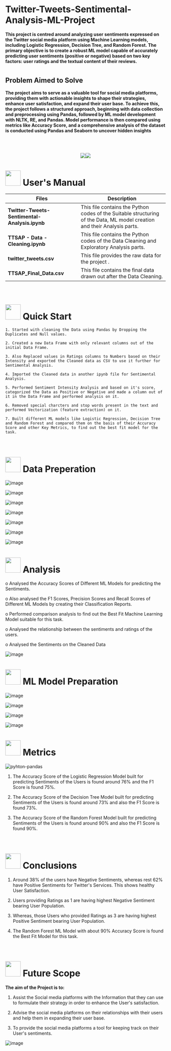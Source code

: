 # Twitter-Tweets-Sentimental-Analysis-ML-Project

**This project is centred around analyzing user sentiments expressed on the Twitter social media platform using Machine Learning models, including Logistic Regression, Decision Tree, and Random Forest. The primary objective is to create a robust ML model capable of accurately predicting user sentiments (positive or negative) based on two key factors: user ratings and the textual content of their reviews.**
#

## Problem Aimed to Solve
**The project aims to serve as a valuable tool for social media platforms, providing them with actionable insights to shape their strategies, enhance user satisfaction, and expand their user base. To achieve this, the project follows a structured approach, beginning with data collection and preprocessing using Pandas, followed by ML model development with NLTK, RE, and Pandas. Model performance is then compared using metrics like Accuracy Score, and a comprehensive analysis of the dataset is conducted using Pandas and Seaborn to uncover hidden insights**


<br>
<br>
<p align="center"><a><img src="https://forthebadge.com/images/badges/built-with-love.svg"><img src="https://forthebadge.com/images/badges/made-with-python.svg"></a></p>

#  <img src="https://user-images.githubusercontent.com/106439762/181935629-b3c47bd3-77fb-4431-a11c-ff8ba0942b63.gif" width="48" height="48"> **User's Manual**

| Files| Description |
| ------------- | ------------- |
| **Twitter-Tweets-Sentimental-Analysis.ipynb** | This file contains the Python codes of the Suitable structuring of the Data, ML model creation and their Analysis parts. |
| **TTSAP - Data - Cleaning.ipynb** | This file contains the Python codes of the Data Cleaning and Exploratory Analysis parts. |
| **twitter_tweets.csv**  | This file provides the raw data for the project .  |
| **TTSAP_Final_Data.csv**  | This file contains the final data drawn out after the Data Cleaning.  |
<br>

# <img src="https://user-images.githubusercontent.com/106439762/181937125-2a4b22a3-f8a9-4226-bbd3-df972f9dbbc4.gif" width="48" height="48" > Quick Start

    1. Started with cleaning the Data using Pandas by Dropping the Duplicates and Null values.
    
    2. Created a new Data Frame with only relevant columns out of the initial Data Frame.
 
    3. Also Replaced values in Ratings columns to Numbers based on their Intensity and exported the Cleaned data as CSV to use it further for Sentimental Analysis.
    
    4. Imported the Cleaned data in another ipynb file for Sentimental Analysis. 
    
    5. Performed Sentiment Intensity Analysis and based on it's score, categorized the Data as Positive or Negative and made a column out of it in the Data Frame and performed analysis on it.
    
    6. Removed special charcters and stop words present in the text and performed Vectorization (feature extraction) on it.
   
    7. Built different ML models like Logistic Regression, Decision Tree and Random Forest and compared them on the basis of their Accuracy Score and other Key Metrics, to find out the best fit model for the task.
   
<br>


# <img src="https://user-images.githubusercontent.com/106439762/181937125-2a4b22a3-f8a9-4226-bbd3-df972f9dbbc4.gif" width="48" height="48" > Data Preperation

![image](https://github.com/debankitd/Twitter_Sentimental_Analysis/assets/96534823/fb5420b1-e478-4e85-9668-d64b943d80c8)

![image](https://github.com/debankitd/Twitter_Sentimental_Analysis/assets/96534823/021713d9-eee8-4a01-aeb4-9ac858566af7)

![image](https://github.com/debankitd/Twitter_Sentimental_Analysis/assets/96534823/7aa57b57-112c-4327-8991-5da7810194ec)

![image](https://github.com/debankitd/Twitter_Sentimental_Analysis/assets/96534823/4be40a48-09c0-41c8-b341-41552230ccd9)

![image](https://github.com/debankitd/Twitter_Sentimental_Analysis/assets/96534823/d3b41a1f-034b-4edf-980f-493ed7ae3f49)

![image](https://github.com/debankitd/Twitter_Sentimental_Analysis/assets/96534823/68809d5c-c5fe-47a2-b6b5-9306dbcc0ea8)

![image](https://github.com/debankitd/Twitter_Sentimental_Analysis/assets/96534823/90a81813-4618-426e-8a28-ae60e9927705)

#  <img src=https://user-images.githubusercontent.com/106439762/178428775-03d67679-9aa4-4b08-91e9-6eb6ed8faf66.gif  width="48" height="48"> Analysis

o       Analysed the Accuracy Scores of Different ML Models for predicting the Sentiments.

o	Also analysed the F1 Scores, Precision Scores and Recall Scores of Different ML Models by creating their Classification Reports.

o	Performed comparison analysis to find out the Best Fit Machine Learning Model suitable for this task.

o	Analysed the relationship between the sentiments and ratings of the users.

o	Analysed the  Sentiments on the Cleaned Data 

![image](https://github.com/debankitd/Twitter_Sentimental_Analysis/assets/96534823/841c8cb1-baa8-4d94-970f-d41ed73a9e41)


# <img src=https://user-images.githubusercontent.com/106439762/178428775-03d67679-9aa4-4b08-91e9-6eb6ed8faf66.gif  width="48" height="48"> ML Model Preparation

![image](https://github.com/debankitd/Twitter_Sentimental_Analysis/assets/96534823/66ef4c11-ea0a-4994-8ade-99d63c5b21f6)

![image](https://github.com/debankitd/Twitter_Sentimental_Analysis/assets/96534823/ba2b6697-e873-45bc-ade5-69e45807950a)

![image](https://github.com/debankitd/Twitter_Sentimental_Analysis/assets/96534823/1cd9ffb9-b2c9-4394-a933-900d336d81c3)

![image](https://github.com/debankitd/Twitter_Sentimental_Analysis/assets/96534823/a513b8d8-bc37-4cd8-a181-80a26f651271)




 #  <img src=https://user-images.githubusercontent.com/106439762/178803205-47a08ce7-2187-4f96-b301-a2b68690619a.gif width="48" height="48" > Metrics
![pyhton-pandas](https://user-images.githubusercontent.com/106439762/177094844-d74edfa1-823d-4f17-8d94-3600e058cf1e.svg)
   
   1. The Accuracy Score of the Logistic Regression Model built for predicting Sentiments of the Users is found around 76% and the F1 Score is found 75%.
   
   2. The Accuracy Score of the Decision Tree Model built for predicting Sentiments of the Users is found around 73% and also the F1 Score is found 73%.
   
   3. The Accuracy Score of the Random Forest Model built for predicting Sentiments of the Users is found around 90% and also the F1 Score is found 90%.
   
   <br>


# <img src="https://user-images.githubusercontent.com/108053296/185756908-fbb62168-d923-48f2-992f-b8e2fde848fe.gif" width="48" height="48" > Conclusions
   
   1. Around 38% of the users have Negative Sentiments, whereas rest 62% have Positive Sentiments for Twitter's Services. This shows healthy User Satisfaction.
   
   2. Users providing Ratings as 1 are having highest Negative Sentiment bearing User Population.
   
   3. Whereas, those Users who provided Ratings as 3 are having highest Positive Sentiment bearing User Population.
   
   4. The Random Forest ML Model with about 90% Accuracy Score is found the Best Fit Model for this task.
   
   <br>
   
  
   
   
   #  <img src=https://user-images.githubusercontent.com/106439762/178803205-47a08ce7-2187-4f96-b301-a2b68690619a.gif width="48" height="48" > Future Scope
   
   <B> The aim of the Project is to: </B>
   
   1. Assist the Social media platforms with the Information that they can use to formulate their strategy in order to enhance the User's satisfaction.
   
   2. Advise the social media platforms on their relationships with their users and help them in expanding their user base.
   
   3. To provide the social media platforms a tool for keeping track on their User's sentiments.
   
   
   
    

![image](https://user-images.githubusercontent.com/108053296/189940016-b2f9ffd2-ff3c-46a7-90a0-ac2929953469.png)
